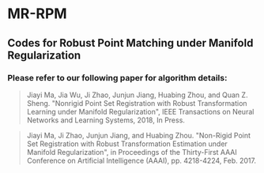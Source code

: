 # MR-RPM


## Codes for Robust Point Matching under Manifold Regularization

### Please refer to our following paper for algorithm details:

> Jiayi Ma, Jia Wu, Ji Zhao, Junjun Jiang, Huabing Zhou, and Quan Z. Sheng. "Nonrigid Point Set Registration with Robust Transformation Learning under Manifold Regularization", IEEE Transactions on Neural Networks and Learning Systems, 2018, In Press.

> Jiayi Ma, Ji Zhao, Junjun Jiang, and Huabing Zhou. "Non-Rigid Point Set Registration with Robust Transformation Estimation under Manifold Regularization", in Proceedings of the Thirty-First AAAI Conference on Artificial Intelligence (AAAI), pp. 4218-4224, Feb. 2017.